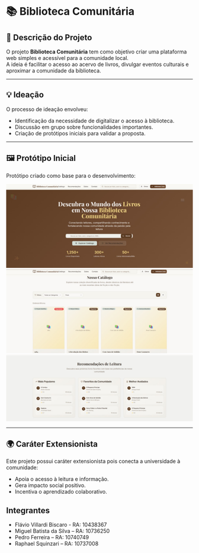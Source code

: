 # 📚 Biblioteca Comunitária  

## 📌 Descrição do Projeto  
O projeto **Biblioteca Comunitária** tem como objetivo criar uma plataforma web simples e acessível para a comunidade local.  
A ideia é facilitar o acesso ao acervo de livros, divulgar eventos culturais e aproximar a comunidade da biblioteca.  

---

## 💡 Ideação  
O processo de ideação envolveu:  
- Identificação da necessidade de digitalizar o acesso à biblioteca.  
- Discussão em grupo sobre funcionalidades importantes.  
- Criação de protótipos iniciais para validar a proposta.  

---

## 🖼️ Protótipo Inicial  
Protótipo criado como base para o desenvolvimento:  

![Protótipo Tela Inicial](assets/capa.jpeg)  
![Protótipo Catálogo](assets/catalogo.jpeg) 
![Protótipo Recomendações](assets/recomendacoes.jpeg)


---

## 🌍 Caráter Extensionista  
Este projeto possui caráter extensionista pois conecta a universidade à comunidade:  
- Apoia o acesso à leitura e informação.  
- Gera impacto social positivo.  
- Incentiva o aprendizado colaborativo. 


## Integrantes

- Flávio Villardi Biscaro - RA: 10438367
- Miguel Batista da Silva – RA: 10736250
- Pedro Ferreira – RA: 10740749
- Raphael Squinzari – RA: 10737008
